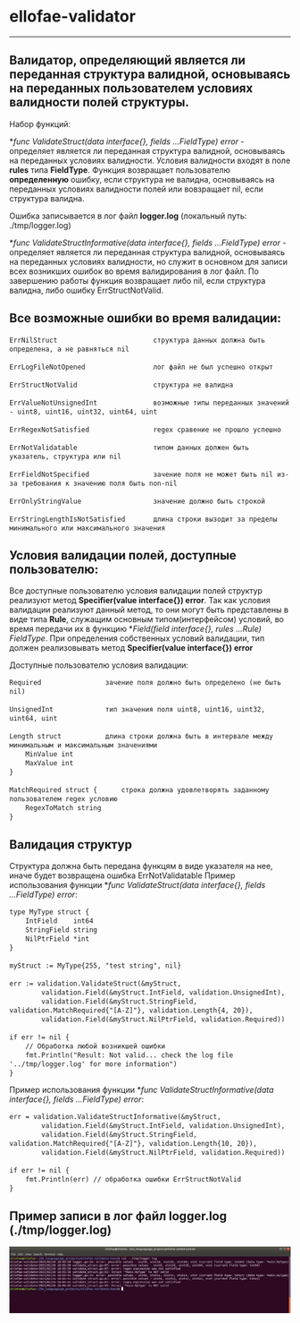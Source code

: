 # ellofae-validator
___________________________________

## Валидатор, определяющий является ли переданная структура валидной, основываясь на переданных пользователем условиях валидности полей структуры.

Набор функций:

**func ValidateStruct(data interface{}, fields ...*FieldType) error** - определяет является ли переданная структура валидной, основываясь на переданных условиях валидности. Условия валидности входят в поле **rules** типа **FieldType**. Функция возвращает пользователю **определенную** ошибку, если структура не валидна, основываясь на переданных условиях валидности полей или вовзращает nil, если структура валидна.

Ошибка записывается в лог файл **logger.log** (локальный путь: ./tmp/logger.log)

**func ValidateStructInformative(data interface{}, fields ...*FieldType) error** - определяет является ли переданная структура валидной, основываясь на переданных условиях валидности, но служит в основном для записи всех возникших ошибок во время валидирования в лог файл. По завершению работы функция возвращает либо nil, если структура валидна, либо ошибку ErrStructNotValid.

## Все возможные ошибки во время валидации:
  	ErrNilStruct                        структура данных должна быть определена, а не равняться nil
  
	ErrLogFileNotOpened                 лог файл не был успешно открыт
  
	ErrStructNotValid                   структура не валидна
  
	ErrValueNotUnsignedInt              возможные типы переданных значений - uint8, uint16, uint32, uint64, uint
  
	ErrRegexNotSatisfied                regex сравение не прошло успешно
  
	ErrNotValidatable                   типом данных должен быть указатель, структура или nil
  
	ErrFieldNotSpecified                зачение поля не может быть nil из-за требования к значению поля быть non-nil
  
	ErrOnlyStringValue                  значение должно быть строкой
  
	ErrStringLengthIsNotSatisfied       длина строки вызодит за пределы минимального или максимального значения
	
## Условия валидации полей, доступные пользователю:
Все доступные пользователю условия валидации полей структур реализуют метод **Specifier(value interface{}) error**. Так как условия валидации реализуют данный метод, то они могут быть представлены в виде типа **Rule**, служащим основным типом(интерфейсом) условий, во время передачи их в функцию **Field(field interface{}, rules ...Rule) *FieldType**. При определения собственных условий валидации, тип должен реализовывать метод **Specifier(value interface{}) error** 

Доступные пользователю условия валидации:

	Required    			зачение поля должно быть определено (не быть nil)
	
	UnsignedInt 			тип значения поля uint8, uint16, uint32, uint64, uint
	
	Length struct			длина строки должна быть в интервале между минимальным и максимальным значениями
		MinValue int
		MaxValue int
	}
	
	MatchRequired struct {		строка должна удовлетворять заданному пользователем regex условию
		RegexToMatch string
	}
	

## Валидация структур

Структура должна быть передана функцям в виде указателя на нее, иначе будет возвращена ошибка ErrNotValidatable
Пример использования функции **func ValidateStruct(data interface{}, fields ...*FieldType) error**:

```
type MyType struct {
	IntField    int64
	StringField string
	NilPtrField *int
}

myStruct := MyType{255, "test string", nil}

err := validation.ValidateStruct(&myStruct,
		validation.Field(&myStruct.IntField, validation.UnsignedInt),
		validation.Field(&myStruct.StringField, validation.MatchRequired{"[A-Z]"}, validation.Length{4, 20}),
		validation.Field(&myStruct.NilPtrField, validation.Required))

if err != nil {
	// Обработка любой возникшей ошибки
	fmt.Println("Result: Not valid... check the log file '../tmp/logger.log' for more information")
}
```

Пример использования функции **func ValidateStructInformative(data interface{}, fields ...*FieldType) error**:

```
err = validation.ValidateStructInformative(&myStruct,
		validation.Field(&myStruct.IntField, validation.UnsignedInt),
		validation.Field(&myStruct.StringField, validation.MatchRequired{"[A-Z]"}, validation.Length{10, 20}),
		validation.Field(&myStruct.NilPtrField, validation.Required))

if err != nil {
	fmt.Println(err) // обработка ошибки ErrStructNotValid
}
```

## Пример записи в лог файл logger.log (./tmp/logger.log)
![result1](https://github.com/ellofae/ellofae-validator/blob/main/imgs/Screenshot%20from%202023-02-26%2018-05-23.png?raw=true)
